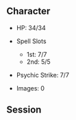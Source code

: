 ## Character

- HP: 34/34

- Spell Slots
    - 1st: 7/7
    - 2nd: 5/5

- Psychic Strike: 7/7

- Images: 0

## Session

